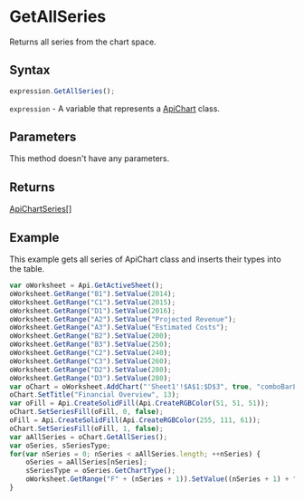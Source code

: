 # GetAllSeries

Returns all series from the chart space.

## Syntax

```javascript
expression.GetAllSeries();
```

`expression` - A variable that represents a [ApiChart](../ApiChart.md) class.

## Parameters

This method doesn't have any parameters.

## Returns

[ApiChartSeries[]](../../ApiChartSeries/ApiChartSeries.md)

## Example

This example gets all series of ApiChart class and inserts their types into the table.

```javascript editor-xlsx
var oWorksheet = Api.GetActiveSheet();
oWorksheet.GetRange("B1").SetValue(2014);
oWorksheet.GetRange("C1").SetValue(2015);
oWorksheet.GetRange("D1").SetValue(2016);
oWorksheet.GetRange("A2").SetValue("Projected Revenue");
oWorksheet.GetRange("A3").SetValue("Estimated Costs");
oWorksheet.GetRange("B2").SetValue(200);
oWorksheet.GetRange("B3").SetValue(250);
oWorksheet.GetRange("C2").SetValue(240);
oWorksheet.GetRange("C3").SetValue(260);
oWorksheet.GetRange("D2").SetValue(280);
oWorksheet.GetRange("D3").SetValue(280);
var oChart = oWorksheet.AddChart("'Sheet1'!$A$1:$D$3", true, "comboBarLine", 2, 100 * 36000, 70 * 36000, 0, 2 * 36000, 5, 3 * 36000);
oChart.SetTitle("Financial Overview", 13);
var oFill = Api.CreateSolidFill(Api.CreateRGBColor(51, 51, 51));
oChart.SetSeriesFill(oFill, 0, false);
oFill = Api.CreateSolidFill(Api.CreateRGBColor(255, 111, 61));
oChart.SetSeriesFill(oFill, 1, false);
var aAllSeries = oChart.GetAllSeries();
var oSeries, sSeriesType;
for(var nSeries = 0; nSeries < aAllSeries.length; ++nSeries) {
	oSeries = aAllSeries[nSeries];
	sSeriesType = oSeries.GetChartType();
	oWorksheet.GetRange("F" + (nSeries + 1)).SetValue((nSeries + 1) + " Series Type = " + sSeriesType);
}
```
